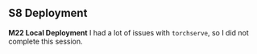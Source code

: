 ## S8 Deployment
**M22 Local Deployment**
I had a lot of issues with `torchserve`, so I did not complete this session.

